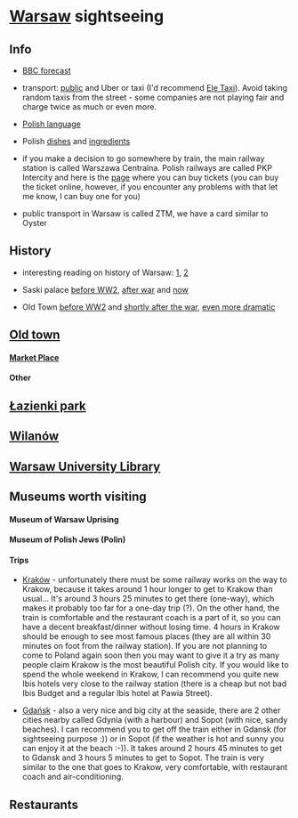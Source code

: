 # [Warsaw](https://en.wikipedia.org/wiki/Warsaw) sightseeing

## Info

* [BBC forecast](http://www.bbc.com/weather/756135)

* transport: [public](http://warszawa.jakdojade.pl/) and Uber or taxi (I'd recommend [Ele Taxi](http://en.eletaxi.pl)). Avoid taking random taxis from the street - some companies are not playing fair and charge twice as much or even more.

* [Polish language](http://www.bbc.co.uk/languages/polish/soap/facts.shtml)

* Polish [dishes](https://www.buzzfeed.com/jessicamisener/proof-polish-food-isnt-all-disgusting) and [ingredients](http://www.tastingpoland.com/food/polish_food_ingredients.html)

* if you make a decision to go somewhere by train, the main railway station is called Warszawa Centralna. Polish railways are called PKP Intercity and here is the [page](https://www.intercity.pl/en/site/for-passengers/information/journey-planner.html) where you can buy tickets (you can buy the ticket online, however, if you encounter any problems with that let me know, I can buy one for you)

* public transport in Warsaw is called ZTM, we have a card similar to Oyster

## History

* interesting reading on history of Warsaw: [1](http://www.localhistories.org/warsaw.html), [2](https://www.theguardian.com/society/2016/oct/25/meet-poles-who-went-home-warsaw-london-poland-return)

* Saski palace [before WW2](http://fotopolska.eu/foto/173/173259.jpg), [after war](https://www.warszawa.ap.gov.pl/saska/img/08-07.jpg) and [now](http://10bkpanc.wp.mil.pl/plik/image/2015_aktualnosci/09_wrzesien/aktualnosci_201506492.jpg)

* Old Town [before WW2](https://upload.wikimedia.org/wikipedia/commons/0/0c/Warszawa-Rynek_Starego_Miasta-XIX.jpg) and [shortly after the war](https://upload.wikimedia.org/wikipedia/commons/f/fd/Old_Town_Warsaw_waf-2012-1501-31%281945%29.jpg), [even more dramatic](https://upload.wikimedia.org/wikipedia/commons/0/0f/Warsaw_Old_Town_1945.jpg)

## [Old town](https://en.wikipedia.org/wiki/Warsaw_Old_Town)

#### [Market Place](https://en.wikipedia.org/wiki/Old_Town_Market_Place,_Warsaw)

#### Other

## [Łazienki park](https://en.wikipedia.org/wiki/Łazienki_Park)

## [Wilanów](https://en.wikipedia.org/wiki/Wilanów)

## [Warsaw University Library](https://en.wikipedia.org/wiki/Warsaw_University_Library)

## Museums worth visiting

#### Museum of Warsaw Uprising

#### Museum of Polish Jews (Polin)


#### 

#### Trips

* [Kraków](https://github.com/elaq/sightseeing/blob/master/krakow.md) - unfortunately there must be some railway works on the way to Krakow, because it takes around 1 hour longer to get to Krakow than usual... It's around 3 hours 25 minutes to get there (one-way), which makes it probably too far for a one-day trip (?). On the other hand, the train is comfortable and the restaurant coach is a part of it, so you can have a decent breakfast/dinner without losing time. 4 hours in Krakow should be enough to see most famous places (they are all within 30 minutes on foot from the railway station). If you are not planning to come to Poland again soon then you may want to give it a try as many people claim Krakow is the most beautiful Polish city. If you would like to spend the whole weekend in Krakow, I can recommend you quite new Ibis hotels very close to the railway station (there is a cheap but not bad Ibis Budget and a regular Ibis hotel at Pawia Street).

* [Gdańsk](https://en.wikipedia.org/wiki/Tricity,_Poland) - also a very nice and big city at the seaside, there are 2 other cities nearby called Gdynia (with a harbour) and Sopot (with nice, sandy beaches). I can recommend you to get off the train either in Gdansk (for sightseeing purpose :)) or in Sopot (if the weather is hot and sunny you can enjoy it at the beach :-)). It takes around 2 hours 45 minutes to get to Gdansk and 3 hours 5 minutes to get to Sopot. The train is very similar to the one that goes to Krakow, very comfortable, with restaurant coach and air-conditioning.

## Restaurants
